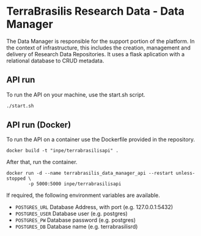 # TerraBrasilis Research Data - Data Manager
The Data Manager is responsible for the support portion of the platform. In the context of infrastructure, this includes the creation, management and delivery of Research Data Repositories. It uses a flask aplication with a relational database to CRUD metadata.

## API run

To run the API on your machine, use the start.sh script.

```sh
./start.sh
```

## API run (Docker)

To run the API on a container use the Dockerfile provided in the repository.

```
docker build -t "inpe/terrabrasilisapi" .
```

After that, run the container.

```
docker run -d --name terrabrasilis_data_manager_api --restart unless-stopped \
        -p 5000:5000 inpe/terrabrasilisapi
```

If required, the following environment variables are available.

* `POSTGRES_URL` Database Address, with port (e.g. 127.0.0.1:5432)
* `POSTGRES_USER`  Database user (e.g. postgres)
* `POSTGRES_PW` Database password (e.g. postgres)
* `POSTGRES_DB` Database name (e.g. terrabrasilisrd)
